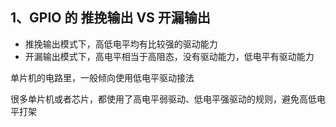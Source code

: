 ## 1、GPIO 的 推挽输出 VS 开漏输出

- 推挽输出模式下，高低电平均有比较强的驱动能力
- 开漏输出模式下，高电平相当于高阻态，没有驱动能力，低电平有驱动能力

单片机的电路里，一般倾向使用低电平驱动接法

很多单片机或者芯片，都使用了高电平弱驱动、低电平强驱动的规则，避免高低电平打架





